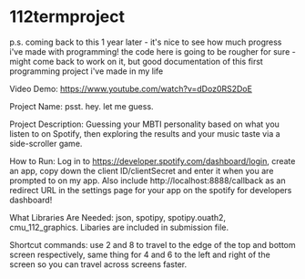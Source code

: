 # 112termproject

p.s. coming back to this 1 year later - it's nice to see how much progress i've made with programming! the code here is going to be rougher for sure - might come back to work on it, but good documentation of this first programming project i've made in my life

Video Demo: https://www.youtube.com/watch?v=dDoz0RS2DoE

Project Name: psst. hey. let me guess.

Project Description: Guessing your MBTI personality based on what you listen to on Spotify, then exploring the results and your music taste via a side-scroller game. 

How to Run: Log in to  https://developer.spotify.com/dashboard/login, create an app, copy down the client ID/clientSecret and enter it when you are prompted to on my app. Also include http://localhost:8888/callback as an redirect URL in the settings page for your app on the spotify for developers dashboard!

What Libraries Are Needed: json, spotipy, spotipy.ouath2, cmu_112_graphics.
Libaries are included in submission file.

Shortcut commands: use 2 and 8 to travel to the edge of the top and bottom screen respectively, same thing for 4 and 6 to the left and right of the screen so you can travel across screens faster. 





